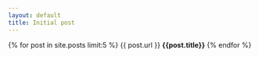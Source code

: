 ```yaml
---
layout: default
title: Initial post
---
```


{% for post in site.posts limit:5 %}
  {{ post.url }} <strong>{{post.title}}</strong>
{% endfor %}

